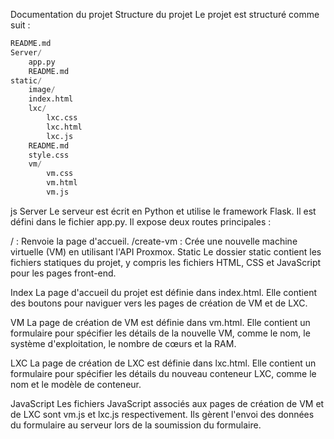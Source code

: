 Documentation du projet
Structure du projet
Le projet est structuré comme suit :

```python
README.md
Server/
    app.py
    README.md
static/
    image/
    index.html
    lxc/
        lxc.css
        lxc.html
        lxc.js
    README.md
    style.css
    vm/
        vm.css
        vm.html
        vm.js
```

js
Server
Le serveur est écrit en Python et utilise le framework Flask. Il est défini dans le fichier app.py. Il expose deux routes principales :

/ : Renvoie la page d'accueil.
/create-vm : Crée une nouvelle machine virtuelle (VM) en utilisant l'API Proxmox.
Static
Le dossier static contient les fichiers statiques du projet, y compris les fichiers HTML, CSS et JavaScript pour les pages front-end.

Index
La page d'accueil du projet est définie dans index.html. Elle contient des boutons pour naviguer vers les pages de création de VM et de LXC.

VM
La page de création de VM est définie dans vm.html. Elle contient un formulaire pour spécifier les détails de la nouvelle VM, comme le nom, le système d'exploitation, le nombre de cœurs et la RAM.

LXC
La page de création de LXC est définie dans lxc.html. Elle contient un formulaire pour spécifier les détails du nouveau conteneur LXC, comme le nom et le modèle de conteneur.

JavaScript
Les fichiers JavaScript associés aux pages de création de VM et de LXC sont vm.js et lxc.js respectivement. Ils gèrent l'envoi des données du formulaire au serveur lors de la soumission du formulaire.